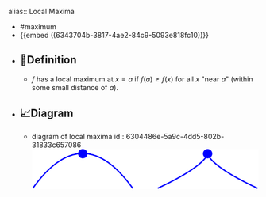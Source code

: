 alias:: Local Maxima

- #maximum
- {{embed ((6343704b-3817-4ae2-84c9-5093e818fc10))}}
- ## 📝Definition
	- $f$ has a local maximum at $x=a$ if $f(a)\geq f(x)$ for all $x$ "near $a$" (within some small distance of $a$).
- ## 📈Diagram
	- diagram of local maxima
	  id:: 6304486e-5a9c-4dd5-802b-31833c657086
	  ![local maxima](../assets/local_maxima.svg)